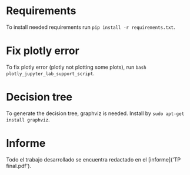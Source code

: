 # Requirements
To install needed requirements run `pip install -r requirements.txt`.
# Fix plotly error
To fix plotly error (plotly not plotting some plots), run `bash plotly_jupyter_lab_support_script`.
# Decision tree
To generate the decision tree, graphviz is needed. Install by `sudo apt-get install graphviz`.
# Informe
Todo el trabajo desarrollado se encuentra redactado en el [informe]('TP final.pdf').
